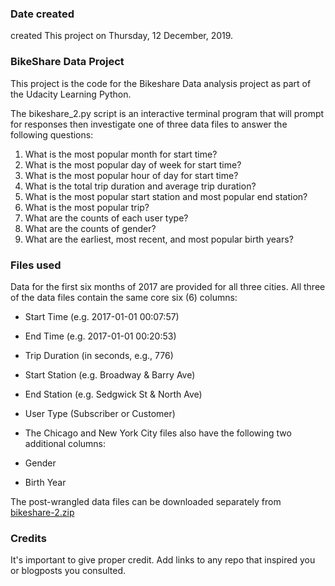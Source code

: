 ### Date created
created This project on Thursday, 12 December, 2019.

### **BikeShare Data Project**
This project is the code for the Bikeshare Data analysis project as part of the Udacity Learning Python.

The bikeshare_2.py script is an interactive terminal program that will prompt for responses then 
investigate one of three data files to answer the following questions:

1. What is the most popular month for start time?
2. What is the most popular day of week for start time?
3. What is the most popular hour of day for start time?
4. What is the total trip duration and average trip duration?
5. What is the most popular start station and most popular end station?
6. What is the most popular trip?
7. What are the counts of each user type?
8. What are the counts of gender?
9. What are the earliest, most recent, and most popular birth years?

### Files used
Data for the first six months of 2017 are provided for all three cities. All three of the data files contain the same core six (6) columns:

* Start Time (e.g. 2017-01-01 00:07:57)
* End Time (e.g. 2017-01-01 00:20:53)
* Trip Duration (in seconds, e.g., 776)
* Start Station (e.g. Broadway & Barry Ave)
* End Station (e.g. Sedgwick St & North Ave)
* User Type (Subscriber or Customer)
* The Chicago and New York City files also have the following two additional columns:

* Gender
* Birth Year

The post-wrangled data files can be downloaded separately from [bikeshare-2.zip](https://drive.google.com/open?id=1XdN2xlBwow2gfE_Ptp3m2pnUIx8BBDTZ)


### Credits
It's important to give proper credit. Add links to any repo that inspired you or blogposts you consulted.

